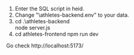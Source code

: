 1. Enter the SQL script in heid.
2. Change "\athletes-backend\.env" to your data.
3. cd .\athletes-backend\
   node server.js
5. cd athletes-frontend
   npm run dev

Go check
http://localhost:5173/

